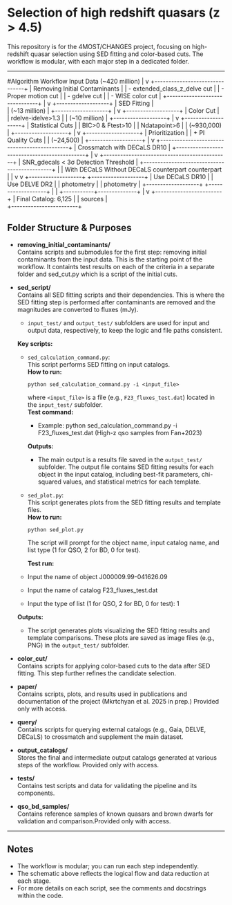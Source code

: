 # Selection of high redshift quasars (z > 4.5)

This repository is for the 4MOST/CHANGES project, focusing on high-redshift quasar selection using SED fitting and color-based cuts. The workflow is modular, with each major step in a dedicated folder.

---
#Algorithm Workflow
Input Data (~420 million)
        |
        v
+-------------------------------+
| Removing Initial Contaminants | 
| - extended_class_z_delve cut  |
| - Proper motion cut           |
| - gdelve cut                  |
| - WISE color cut              |
+-------------------------------+
        |
        v
+-------------------+
|   SED Fitting     |   
|   (~13 million)   |
+-------------------+
        |
        v
+-------------------+
|    Color Cut      |   
| rdelve-idelve>1.3 |
|   (~10 million)   |
+-------------------+
        |
        v
+-------------------+
| Statistical Cuts  |
| BIC>0 & Ftest>10  |
| Ndatapoint>6      |
|   (~930,000)      | 
+-------------------+
        |
        v
+-------------------+
|  Prioritization   |
| + PI Quality Cuts |
|   (~24,500)       |
+-------------------+
        |
        v
+---------------------------------------------+
| Crossmatch with DECaLS DR10                 |
+---------------------------------------------+
        |
        v
+---------------------------------------------+
| SNR_gdecals < 3σ Detection Threshold        |
+---------------------------------------------+
        |                          |
    With DECaLS                Without DECaLS
    counterpart                 counterpart
        |                          |
        v                          v
+-------------------+    +-------------------+
| Use DECaLS DR10   |    | Use DELVE DR2     |
| photometry        |    | photometry        |
+-------------------+    +-------------------+
        |                          |
        +-----------+--------------+
                    |
                    v
         +------------------------+
         | Final Catalog: 6,125   | 
         | sources                |      
         +------------------------+

## Folder Structure & Purposes

- **removing_initial_contaminants/**  
  Contains scripts and submodules for the first step: removing initial contaminants from the input data. This is the starting point of the workflow. It containts test results on each of the criteria in a separate folder and sed_cut.py which is a script of the initial cuts.

- **sed_script/**  
  Contains all SED fitting scripts and their dependencies. This is where the SED fitting step is performed after contaminants are removed and the magnitudes are converted to fluxes (mJy).  
  - `input_test/` and `output_test/` subfolders are used for input and output data, respectively, to keep the logic and file paths consistent.

  **Key scripts:**

  - `sed_calculation_command.py`:  
    This script performs SED fitting on input catalogs.  
    **How to run:**  
    ```
    python sed_calculation_command.py -i <input_file>
    ```
    where `<input_file>` is a file (e.g., `F23_fluxes_test.dat`) located in the `input_test/` subfolder.  
    **Test command:**  
    - Example: python sed_calculation_command.py -i F23_fluxes_test.dat (High-z qso samples from Fan+2023)
    
    **Outputs:**
    - The main output is a results file saved in the `output_test/` subfolder. The output file contains SED fitting results for each object in the input catalog, including best-fit parameters, chi-squared values, and statistical metrics for each template.


  - `sed_plot.py`:  
    This script generates plots from the SED fitting results and template files.  
    **How to run:**  
    ```
    python sed_plot.py
    ```
    The script will prompt for the object name, input catalog name, and list type (1 for QSO, 2 for BD, 0 for test).   

      **Test run:**  
   - Input the name of object J000009.99-041626.09 
   - Input the name of catalog F23_fluxes_test.dat
   - Input the type of list (1 for QSO, 2 for BD, 0 for test): 1

    **Outputs:**
    - The script generates plots visualizing the SED fitting results and template comparisons. These plots are saved as image files (e.g., PNG) in the `output_test/` subfolder.

- **color_cut/**  
  Contains scripts for applying color-based cuts to the data after SED fitting. This step further refines the candidate selection.

- **paper/**  
  Contains scripts, plots, and results used in publications and documentation of the project (Mkrtchyan et al. 2025 in prep.) Provided only with access.

- **query/**  
  Contains scripts for querying external catalogs (e.g., Gaia, DELVE, DECaLS) to crossmatch and supplement the main dataset.

- **output_catalogs/**  
  Stores the final and intermediate output catalogs generated at various steps of the workflow. Provided only with access.

- **tests/**  
  Contains test scripts and data for validating the pipeline and its components.

- **qso_bd_samples/**  
  Contains reference samples of known quasars and brown dwarfs for validation and comparison.Provided only with access.

---

## Notes

- The workflow is modular; you can run each step independently.
- The schematic above reflects the logical flow and data reduction at each stage.
- For more details on each script, see the comments and docstrings within the code.

